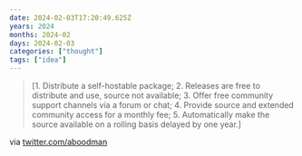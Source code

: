 ```yaml
---
date: 2024-02-03T17:20:49.625Z
years: 2024
months: 2024-02
days: 2024-02-03
categories: ["thought"]
tags: ["idea"]
---
```

> [1. Distribute a self-hostable package; 2. Releases are free to distribute and use, source not available; 3. Offer free community support channels via a forum or chat; 4. Provide source and extended community access for a monthly fee; 5. Automatically make the source available on a rolling basis delayed by one year.]

via [twitter.com/aboodman](https://twitter.com/aboodman/status/1749911396207497309)
